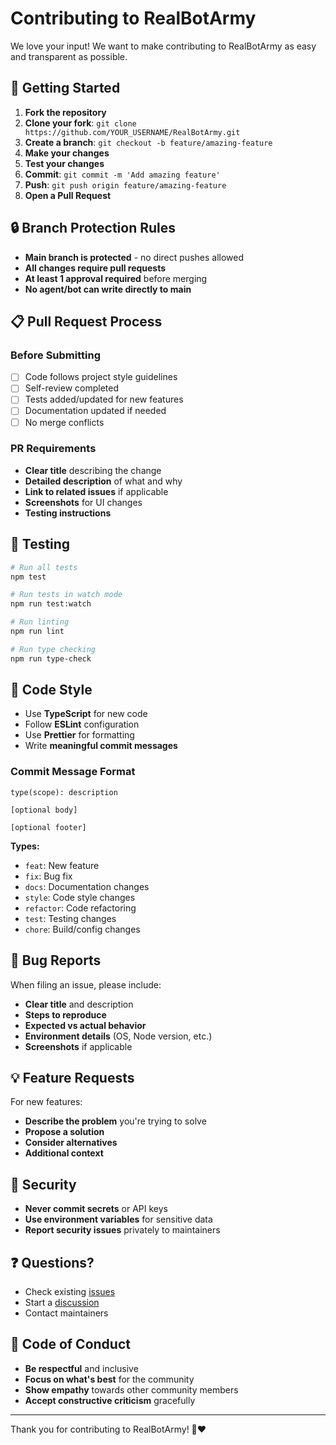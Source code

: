 # Contributing to RealBotArmy

We love your input! We want to make contributing to RealBotArmy as easy and transparent as possible.

## 🚀 Getting Started

1. **Fork the repository**
2. **Clone your fork**: `git clone https://github.com/YOUR_USERNAME/RealBotArmy.git`
3. **Create a branch**: `git checkout -b feature/amazing-feature`
4. **Make your changes**
5. **Test your changes**
6. **Commit**: `git commit -m 'Add amazing feature'`
7. **Push**: `git push origin feature/amazing-feature`
8. **Open a Pull Request**

## 🔒 Branch Protection Rules

- **Main branch is protected** - no direct pushes allowed
- **All changes require pull requests**
- **At least 1 approval required** before merging
- **No agent/bot can write directly to main**

## 📋 Pull Request Process

### Before Submitting

- [ ] Code follows project style guidelines
- [ ] Self-review completed
- [ ] Tests added/updated for new features
- [ ] Documentation updated if needed
- [ ] No merge conflicts

### PR Requirements

- **Clear title** describing the change
- **Detailed description** of what and why
- **Link to related issues** if applicable
- **Screenshots** for UI changes
- **Testing instructions**

## 🧪 Testing

```bash
# Run all tests
npm test

# Run tests in watch mode
npm run test:watch

# Run linting
npm run lint

# Run type checking
npm run type-check
```

## 📝 Code Style

- Use **TypeScript** for new code
- Follow **ESLint** configuration
- Use **Prettier** for formatting
- Write **meaningful commit messages**

### Commit Message Format

```
type(scope): description

[optional body]

[optional footer]
```

**Types:**

- `feat`: New feature
- `fix`: Bug fix
- `docs`: Documentation changes
- `style`: Code style changes
- `refactor`: Code refactoring
- `test`: Testing changes
- `chore`: Build/config changes

## 🐛 Bug Reports

When filing an issue, please include:

- **Clear title** and description
- **Steps to reproduce**
- **Expected vs actual behavior**
- **Environment details** (OS, Node version, etc.)
- **Screenshots** if applicable

## 💡 Feature Requests

For new features:

- **Describe the problem** you're trying to solve
- **Propose a solution**
- **Consider alternatives**
- **Additional context**

## 🔐 Security

- **Never commit secrets** or API keys
- **Use environment variables** for sensitive data
- **Report security issues** privately to maintainers

## ❓ Questions?

- Check existing [issues](https://github.com/Geniusboywonder/RealBotArmy/issues)
- Start a [discussion](https://github.com/Geniusboywonder/RealBotArmy/discussions)
- Contact maintainers

## 📜 Code of Conduct

- **Be respectful** and inclusive
- **Focus on what's best** for the community
- **Show empathy** towards other community members
- **Accept constructive criticism** gracefully

---

Thank you for contributing to RealBotArmy! 🤖❤️
